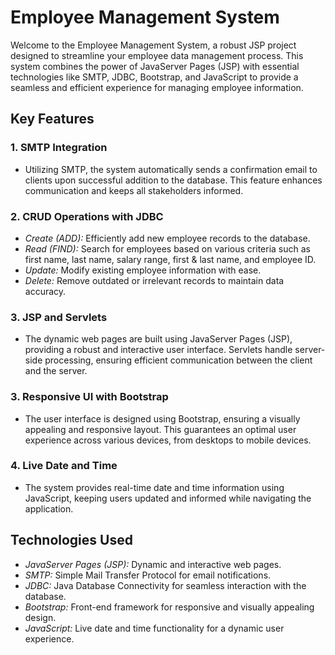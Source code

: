 # Employee Management System

Welcome to the Employee Management System, a robust JSP project designed to streamline your employee data management process. This system combines the power of JavaServer Pages (JSP) with essential technologies like SMTP, JDBC, Bootstrap, and JavaScript to provide a seamless and efficient experience for managing employee information.

## Key Features

### 1. SMTP Integration
- Utilizing SMTP, the system automatically sends a confirmation email to clients upon successful addition to the database. This feature enhances communication and keeps all stakeholders informed.

### 2. CRUD Operations with JDBC
- *Create (ADD):* Efficiently add new employee records to the database.
- *Read (FIND):* Search for employees based on various criteria such as first name, last name, salary range, first & last name, and employee ID.
- *Update:* Modify existing employee information with ease.
- *Delete:* Remove outdated or irrelevant records to maintain data accuracy.

### 3. JSP and Servlets
- The dynamic web pages are built using JavaServer Pages (JSP), providing a robust and interactive user interface. Servlets handle server-side processing, ensuring efficient communication between the client and the server.

### 3. Responsive UI with Bootstrap
- The user interface is designed using Bootstrap, ensuring a visually appealing and responsive layout. This guarantees an optimal user experience across various devices, from desktops to mobile devices.

### 4. Live Date and Time
- The system provides real-time date and time information using JavaScript, keeping users updated and informed while navigating the application.

## Technologies Used

- *JavaServer Pages (JSP):* Dynamic and interactive web pages.
- *SMTP:* Simple Mail Transfer Protocol for email notifications.
- *JDBC:* Java Database Connectivity for seamless interaction with the database.
- *Bootstrap:* Front-end framework for responsive and visually appealing design.
- *JavaScript:* Live date and time functionality for a dynamic user experience.
